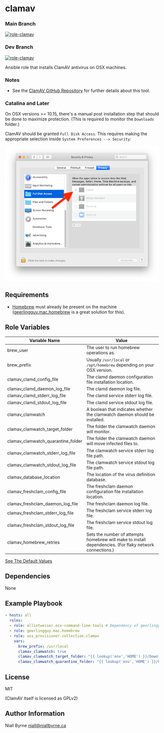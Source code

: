 # clamav

### Main Branch
[![role-clamav](https://github.com/osx-provisioner/collection/actions/workflows/workflow-clamav-push.yml/badge.svg?branch=main)](https://github.com/osx-provisioner/collection/actions/workflows/workflow-clamav-push.yml)

### Dev Branch
[![role-clamav](https://github.com/osx-provisioner/collection/actions/workflows/workflow-clamav-push.yml/badge.svg?branch=dev)](https://github.com/osx-provisioner/collection/actions/workflows/workflow-clamav-push.yml)

Ansible role that installs ClamAV antivirus on OSX machines.

### Notes
- See the [ClamAV GitHub Repository](https://github.com/Cisco-Talos/clamav) for further details about this tool.

### Catalina and Later

On OSX versions >= 10.15, there's a manual post installation step that should be done to maximize protection.  (This is required to monitor the `Downloads` folder.)

ClamAV should be granted `Full Disk Access`.  This requires making the appropriate selection inside `System Preferences --> Security`:

![SystemPreferences](.documentation/SystemPreferences.png)

Requirements
------------

- [Homebrew](https://brew.sh/) must already be present on the machine ([geerlingguy.mac.homebrew](https://github.com/geerlingguy/ansible-collection-mac) is a great solution for this).

Role Variables
--------------

| Variable Name                      | Value                                                                                                    |
|------------------------------------|----------------------------------------------------------------------------------------------------------|
| brew_user                          | The user to run homebrew operations as.                                                                  |
| brew_prefix                        | Usually `/usr/local` or `/opt/homebrew` depending on your OSX version.                                   |
| clamav_clamd_config_file           | The clamd daemon configuration file installation location.                                               |
| clamav_clamd_daemon_log_file       | The clamd daemon log file.                                                                               |
| clamav_clamd_stderr_log_file       | The clamd service stderr log file.                                                                       |
| clamav_clamd_stdout_log_file       | The clamd service stdout log file.                                                                       |
| clamav_clamwatch                   | A boolean that indicates whether the clamwatch daemon should be installed.                               |
| clamav_clamwatch_target_folder     | The folder the clamwatch daemon will monitor.                                                            |
| clamav_clamwatch_quarantine_folder | The folder the clamwatch daemon will move infected files to.                                             |
| clamav_clamwatch_stderr_log_file   | The clamwatch service stderr log file path.                                                              |
| clamav_clamwatch_stdout_log_file   | The clamwatch service stdout log file path.                                                              |
| clamav_database_location           | The location of the virus definition database.                                                           |
| clamav_freshclam_config_file       | The freshclam daemon configuration file installation location.                                           |
| clamav_freshclam_daemon_log_file   | The freshclam daemon log file.                                                                           |
| clamav_freshclam_stderr_log_file   | The freshclam service stderr log file.                                                                   |
| clamav_freshclam_stdout_log_file   | The freshclam service stdout log file.                                                                   |
| clamav_homebrew_retries            | Sets the number of attempts homebrew will make to install dependencies. (For flaky network connections.) |

[See The Default Values](defaults/main.yml)

Dependencies
------------

None

Example Playbook
----------------

```yaml
- hosts: all
  roles:
  - role: elliotweiser.osx-command-line-tools # Dependency of geerlingguy.mac.homebrew
  - role: geerlingguy.mac.homebrew
  - role: osx_provisioner.collection.clamav
    vars:
      brew_prefix: /usr/local
      clamav_clamwatch: true
      clamav_clamwatch_target_folder: "{{ lookup('env','HOME') }}/Downloads"
      clamav_clamwatch_quarantine_folder: "{{ lookup('env','HOME') }}/Quarantine"      
```

License
-------

MIT

(ClamAV itself is licensed as GPLv2)

Author Information
------------------

Niall Byrne <niall@niallbyrne.ca>

